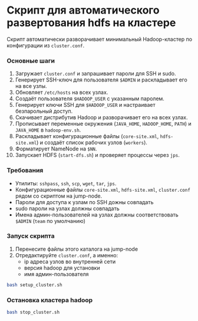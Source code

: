 # Скрипт для автоматического развертования hdfs на кластере

Скрипт автоматически разворачивает минимальный Hadoop-кластер по конфигурации из `cluster.conf`.

### Основные шаги
1. Загружает `cluster.conf` и запрашивает пароли для SSH и sudo.
2. Генерирует SSH-ключ для пользователя `$ADMIN` и раскладывает его на все узлы.
3. Обновляет `/etc/hosts` на всех узлах.
4. Создаёт пользователя `$HADOOP_USER` с указанным паролем.
5. Генерирует ключи SSH для `$HADOOP_USER` и настраивает безпарольный доступ.
6. Скачивает дистрибутив Hadoop и разворачивает его на всех узлах.
7. Прописывает переменные окружения (`JAVA_HOME`, `HADOOP_HOME`, `PATH`) и `JAVA_HOME` в `hadoop-env.sh`.
8. Раскладывает конфигурационные файлы (`core-site.xml`, `hdfs-site.xml`) и создаёт список рабочих узлов (`workers`).
9. Форматирует NameNode на `$NN`.
10. Запускает HDFS (`start-dfs.sh`) и проверяет процессы через `jps`.

### Требования
- Утилиты: `sshpass`, `ssh`, `scp`, `wget`, `tar`, `jps`.
- Конфигурационные файлы `core-site.xml`, `hdfs-site.xml`, `cluster.conf` рядом со скриптом на jump-node.
- Пароли для доступа к узлам по SSH дожны совпадать
- sudo пароли на узлах должны совпадать
- Имена админ-пользователей на узлах должны соответствовать `$ADMIN` (`team` по умолчанию)

### Запуск скрипта
1) Перенесите файлы этого каталога на jump-node
2) Отредактируйте `cluster.conf`, а именно:
   - ip адреса узлов во внутренней сети
   - версия hadoop для установки
   - имя админ-пользователя

```bash
bash setup_cluster.sh
```

### Остановка кластера hadoop
```bash
bash stop_cluster.sh
```
